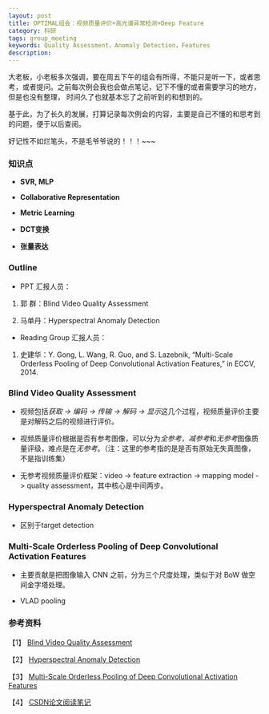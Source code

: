 ```yaml
---
layout: post
title: OPTIMAL组会：视频质量评价+高光谱异常检测+Deep Feature
category: 科研
tags: group_meeting
keywords: Quality Assessment，Anomaly Detection，Features
description: 
---
```


大老板，小老板多次强调，要在周五下午的组会有所得，不能只是听一下，或者思考，或者提问。之前每次例会我也会做点笔记，记下不懂的或者需要学习的地方，但是也没有整理，
时间久了也就基本忘了之前听到的和想到的。

基于此，为了长久的发展，打算记录每次例会的内容，主要是自己不懂的和思考到的问题，便于以后查阅。

好记性不如烂笔头，不是毛爷爷说的！！！~~~

### 知识点

- **SVR, MLP**

- <B>Collaborative Representation</B> 

- <B>Metric Learning</B> 

- <B>DCT变换</B>

- <B>张量表达</B>  

### Outline
- PPT 汇报人员：

1. 郭  群：Blind Video Quality Assessment

2. 马单丹：Hyperspectral Anomaly Detection

- Reading Group 汇报人员：

1. 史建华：Y. Gong, L. Wang, R. Guo, and S. Lazebnik, “Multi-Scale Orderless Pooling of Deep Convolutional Activation Features,” in ECCV, 2014. 

### Blind Video Quality Assessment

- 视频包括*获取 -> 编码 -> 传输 -> 解码 -> 显示*这几个过程，视频质量评价主要是对解码之后的视频进行评价。 

- 视频质量评价根据是否有参考图像，可以分为*全参考*，*减参考*和*无参考*图像质量评级，难点是在*无参考*。（注：这里的参考指的是是否有原始无失真图像，不是指训练集）

- 无参考视频质量评价框架：video -> feature extraction -> mapping model -> quality assessment，其中核心是中间两步。

### Hyperspectral Anomaly Detection

- 区别于target detection

### Multi-Scale Orderless Pooling of Deep Convolutional Activation Features

- 主要贡献是把图像输入 CNN 之前，分为三个尺度处理，类似于对 BoW 做空间金字塔处理。

- VLAD pooling

### 参考资料

【1】 [Blind Video Quality Assessment]()

【2】 [Hyperspectral Anomaly Detection]()

【3】 [Multi-Scale Orderless Pooling of Deep Convolutional Activation Features](http://arxiv.org/abs/1403.1840)

【4】 [CSDN论文阅读笔记](http://blog.csdn.net/woyaopojie1990/article/details/38560371)